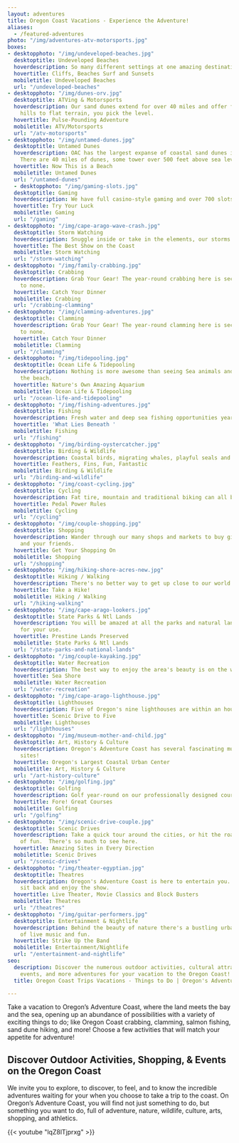 ```yaml
---
layout: adventures
title: Oregon Coast Vacations - Experience the Adventure!
aliases:
  - /featured-adventures
photo: "/img/adventures-atv-motorsports.jpg"
boxes:
- desktopphoto: "/img/undeveloped-beaches.jpg"
  desktoptitle: Undeveloped Beaches
  hoverdescription: So many different settings at one amazing destination!
  hovertitle: Cliffs, Beaches Surf and Sunsets
  mobiletitle: Undeveloped Beaches
  url: "/undeveloped-beaches"
- desktopphoto: "/img/dunes-orv.jpg"
  desktoptitle: ATVing & Motorsports
  hoverdescription: Our sand dunes extend for over 40 miles and offer fun and thrills.  From
    hills to flat terrain, you pick the level.
  hovertitle: Pulse-Pounding Adventure
  mobiletitle: ATV/Motorsports
  url: "/atv-motorsports"
- desktopphoto: "/img/untamed-dunes.jpg"
  desktoptitle: Untamed Dunes
  hoverdescription: OAC has the largest expanse of coastal sand dunes in North America.
    There are 40 miles of dunes, some tower over 500 feet above sea level.
  hovertitle: Now This is a Beach
  mobiletitle: Untamed Dunes
  url: "/untamed-dunes"
  - desktopphoto: "/img/gaming-slots.jpg"
  desktoptitle: Gaming
  hoverdescription: We have full casino-style gaming and over 700 slots right in town.
  hovertitle: Try Your Luck
  mobiletitle: Gaming
  url: "/gaming"
- desktopphoto: "/img/cape-arago-wave-crash.jpg"
  desktoptitle: Storm Watching
  hoverdescription: Snuggle inside or take in the elements, our storms are breathtaking.
  hovertitle: The Best Show on the Coast
  mobiletitle: Storm Watching
  url: "/storm-watching"
- desktopphoto: "/img/family-crabbing.jpg"
  desktoptitle: Crabbing
  hoverdescription: Grab Your Gear! The year-round crabbing here is second
    to none.
  hovertitle: Catch Your Dinner
  mobiletitle: Crabbing
  url: "/crabbing-clamming"
- desktopphoto: "/img/clamming-adventures.jpg"
  desktoptitle: Clamming
  hoverdescription: Grab Your Gear! The year-round clamming here is second
    to none.
  hovertitle: Catch Your Dinner
  mobiletitle: Clamming
  url: "/clamming"
- desktopphoto: "/img/tidepooling.jpg"
  desktoptitle: Ocean Life & Tidepooling
  hoverdescription: Nothing is more awesome than seeing Sea animals and plants on
    the beach.
  hovertitle: Nature's Own Amazing Aquarium
  mobiletitle: Ocean Life & Tidepooling
  url: "/ocean-life-and-tidepooling"
- desktopphoto: "/img/fishing-adventures.jpg"
  desktoptitle: Fishing
  hoverdescription: Fresh water and deep sea fishing opportunities year 'round
  hovertitle: 'What Lies Beneath '
  mobiletitle: Fishing
  url: "/fishing"
- desktopphoto: "/img/birding-oystercatcher.jpg"
  desktoptitle: Birding & Wildlife
  hoverdescription: Coastal birds, migrating whales, playful seals and sea lions abound.
  hovertitle: Feathers, Fins, Fun, Fantastic
  mobiletitle: Birding & Wildlife
  url: "/birding-and-wildlife"
- desktopphoto: "/img/coast-cycling.jpg"
  desktoptitle: Cycling
  hoverdescription: Fat tire, mountain and traditional biking can all be done at OAC.
  hovertitle: Pedal Power Rules
  mobiletitle: Cycling
  url: "/cycling"
- desktopphoto: "/img/couple-shopping.jpg"
  desktoptitle: Shopping
  hoverdescription: Wander through our many shops and markets to buy gifts for you
    and your friends.
  hovertitle: Get Your Shopping On
  mobiletitle: Shopping
  url: "/shopping"
- desktopphoto: "/img/hiking-shore-acres-new.jpg"
  desktoptitle: Hiking / Walking
  hoverdescription: There's no better way to get up close to our world famous scenery.
  hovertitle: Take a Hike!
  mobiletitle: Hiking / Walking
  url: "/hiking-walking"
- desktopphoto: "/img/cape-arago-lookers.jpg"
  desktoptitle: State Parks & Ntl Lands
  hoverdescription: You will be amazed at all the parks and natural lands protected
    for your use.
  hovertitle: Prestine Lands Preserved
  mobiletitle: State Parks & Ntl Lands
  url: "/state-parks-and-national-lands"
- desktopphoto: "/img/couple-kayaking.jpg"
  desktoptitle: Water Recreation
  hoverdescription: The best way to enjoy the area's beauty is on the water.
  hovertitle: Sea Shore
  mobiletitle: Water Recreation
  url: "/water-recreation"
- desktopphoto: "/img/cape-arago-lighthouse.jpg"
  desktoptitle: Lighthouses
  hoverdescription: Five of Oregon's nine lighthouses are within an hours drive.
  hovertitle: Scenic Drive to Five
  mobiletitle: Lighthouses
  url: "/lighthouses"
- desktopphoto: "/img/museum-mother-and-child.jpg"
  desktoptitle: Art, History & Culture
  hoverdescription: Oregon's Adventure Coast has several fascinating museums and historical
    sites!
  hovertitle: Oregon's Largest Coastal Urban Center
  mobiletitle: Art, History & Culture
  url: "/art-history-culture"
- desktopphoto: "/img/golfing.jpg"
  desktoptitle: Golfing
  hoverdescription: Golf year-round on our professionally designed courses.
  hovertitle: Fore! Great Courses
  mobiletitle: Golfing
  url: "/golfing"
- desktopphoto: "/img/scenic-drive-couple.jpg"
  desktoptitle: Scenic Drives
  hoverdescription: Take a quick tour around the cities, or hit the road for an afternoon
    of fun.  There's so much to see here.
  hovertitle: Amazing Sites in Every Direction
  mobiletitle: Scenic Drives
  url: "/scenic-drives"
- desktopphoto: "/img/theater-egyptian.jpg"
  desktoptitle: Theatres
  hoverdescription: Oregon's Adventure Coast is here to entertain you.  Have a seat,
    sit back and enjoy the show.
  hovertitle: Live Theater, Movie Classics and Block Busters
  mobiletitle: Theatres
  url: "/theatres"
- desktopphoto: "/img/guitar-performers.jpg"
  desktoptitle: Entertainment & Nightlife
  hoverdescription: Behind the beauty of nature there's a bustling urban area full
    of live music and fun.
  hovertitle: Strike Up the Band
  mobiletitle: Entertainment/Nightlife
  url: "/entertainment-and-nightlife"
seo:
  description: Discover the numerous outdoor activities, cultural attractions, shopping,
    events, and more adventures for your vacation to the Oregon Coast!
  title: Oregon Coast Trips Vacations - Things to Do | Oregon's Adventure Coast

---
```

Take a vacation to Oregon’s Adventure Coast, where the land meets the bay and the sea, opening up an abundance of possibilities with a variety of exciting things to do; like Oregon Coast crabbing, clamming, salmon fishing, sand dune hiking, and more! Choose a few activities that will match your appetite for adventure!

<h2>Discover Outdoor Activities, Shopping, & Events on the Oregon Coast</h2>

We invite you to explore, to discover, to feel, and to know the incredible adventures waiting for your when you choose to take a trip to the coast. On Oregon’s Adventure Coast, you will find not just something to do, but something you want to do, full of adventure, nature, wildlife, culture, arts, shopping, and athletics.

{{< youtube "lqZ8lTjprxg" >}}
